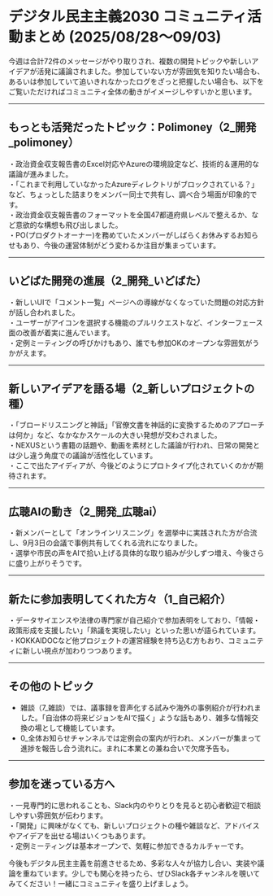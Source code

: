 # デジタル民主主義2030 コミュニティ活動まとめ (2025/08/28～09/03)

今週は合計72件のメッセージがやり取りされ、複数の開発トピックや新しいアイデアが活発に議論されました。参加していない方が雰囲気を知りたい場合も、あるいは参加していて追いきれなかったログをざっと把握したい場合も、以下をご覧いただければコミュニティ全体の動きがイメージしやすいかと思います。

---

## もっとも活発だったトピック：Polimoney（2_開発_polimoney）

・政治資金収支報告書のExcel対応やAzureの環境設定など、技術的＆運用的な議論が進みました。  
・「これまで利用していなかったAzureディレクトリがブロックされている？」など、ちょっとした詰まりをメンバー同士で共有し、調べ合う場面が印象的です。  
・政治資金収支報告書のフォーマットを全国47都道府県レベルで整えるか、など意欲的な構想も飛び出しました。  
・PO(プロダクトオーナー)を務めていたメンバーがしばらくお休みするお知らせもあり、今後の運営体制がどう変わるか注目が集まっています。

---

## いどばた開発の進展（2_開発_いどばた）

・新しいUIで「コメント一覧」ページへの導線がなくなっていた問題の対応方針が話し合われました。  
・ユーザーがアイコンを選択する機能のプルリクエストなど、インターフェース面の改善が着実に進んでいます。  
・定例ミーティングの呼びかけもあり、誰でも参加OKのオープンな雰囲気がうかがえます。

---

## 新しいアイデアを語る場（2_新しいプロジェクトの種）

・「ブロードリスニングと神話」「官僚文書を神話的に変換するためのアプローチは何か」など、なかなかスケールの大きい発想が交わされました。  
・NEXUSという書籍の話題や、動画を素材とした議論が行われ、日常の開発とは少し違う角度での議論が活性化しています。  
・ここで出たアイディアが、今後どのようにプロトタイプ化されていくのかが期待されます。

---

## 広聴AIの動き（2_開発_広聴ai）

・新メンバーとして「オンラインリスニング」を選挙中に実践された方が合流し、9月3日の会議で事例共有してくれる流れになりました。  
・選挙や市民の声をAIで拾い上げる具体的な取り組みが少しずつ増え、今後さらに盛り上がりそうです。

---

## 新たに参加表明してくれた方々（1_自己紹介）

・データサイエンスや法律の専門家が自己紹介で参加表明をしており、「情報・政策形成を支援したい」「熟議を実現したい」といった思いが語られています。  
・KOKKAIDOCなど他プロジェクトの運営経験を持ち込む方もおり、コミュニティに新しい視点が加わりつつあります。

---

## その他のトピック

- 雑談（7_雑談）では、議事録を音声化する試みや海外の事例紹介が行われました。「自治体の将来ビジョンをAIで描く」ような話もあり、雑多な情報交換の場として機能しています。  
- 0_全体お知らせチャンネルでは定例会の案内が行われ、メンバーが集まって進捗を報告し合う流れに。まれに本業との兼ね合いで欠席予告も。

---

## 参加を迷っている方へ

・一見専門的に思われることも、Slack内のやりとりを見ると初心者歓迎で相談しやすい雰囲気が伝わります。  
・「開発」に興味がなくても、新しいプロジェクトの種や雑談など、アドバイスやアイデアを出せる場はいくつもあります。  
・定例ミーティングは基本オープンで、気軽に参加できるカルチャーです。

今後もデジタル民主主義を前進させるため、多彩な人々が協力し合い、実装や議論を重ねています。少しでも関心を持ったら、ぜひSlack各チャンネルを覗いてみてください！一緒にコミュニティを盛り上げましょう。  